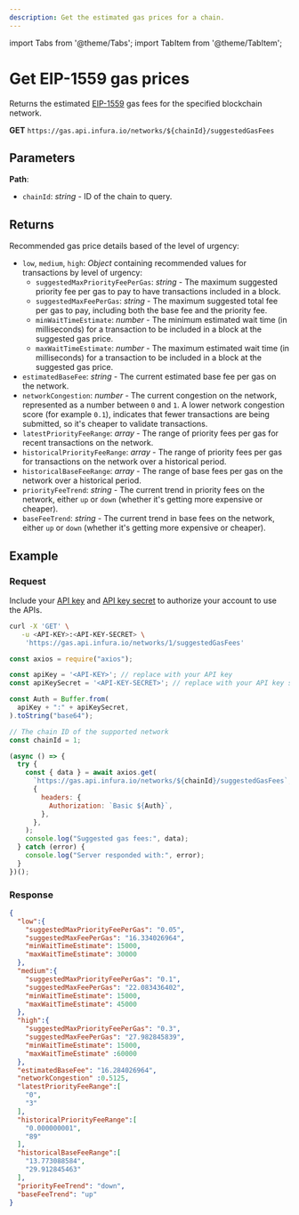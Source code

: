 ```yaml
---
description: Get the estimated gas prices for a chain.
---
```


import Tabs from '@theme/Tabs';
import TabItem from '@theme/TabItem';

# Get EIP-1559 gas prices

Returns the estimated [EIP-1559](https://eips.ethereum.org/EIPS/eip-1559) gas fees for the specified
blockchain network.

**GET** `https://gas.api.infura.io/networks/${chainId}/suggestedGasFees`

## Parameters

**Path**:

- `chainId`: _string_ - ID of the chain to query.

## Returns

Recommended gas price details based of the level of urgency:

- `low`, `medium`, `high`: _Object_ containing recommended values for transactions by level of urgency:
  - `suggestedMaxPriorityFeePerGas`: _string_ - The maximum suggested priority fee per gas to pay
    to have transactions included in a block.
  - `suggestedMaxFeePerGas`: _string_ - The maximum suggested total fee per gas to pay, including
    both the base fee and the priority fee.
  - `minWaitTimeEstimate`: _number_ - The minimum estimated wait time (in milliseconds) for a
    transaction to be included in a block at the suggested gas price.
  - `maxWaitTimeEstimate`: _number_ - The maximum estimated wait time (in milliseconds) for a
    transaction to be included in a block at the suggested gas price.
- `estimatedBaseFee`: _string_ - The current estimated base fee per gas on the network.
- `networkCongestion`: _number_ - The current congestion on the network, represented as a number
  between `0` and `1`.
  A lower network congestion score (for example `0.1`), indicates that fewer transactions are being
  submitted, so it's cheaper to validate transactions.
- `latestPriorityFeeRange`: _array_ - The range of priority fees per gas for recent transactions on
  the network.
- `historicalPriorityFeeRange`: _array_ - The range of priority fees per gas for transactions on the
  network over a historical period.
- `historicalBaseFeeRange`: _array_ - The range of base fees per gas on the network over a
  historical period.
- `priorityFeeTrend`: _string_ - The current trend in priority fees on the network, either `up` or
  `down` (whether it's getting more expensive or cheaper).
- `baseFeeTrend`: _string_ - The current trend in base fees on the network, either `up` or
  `down` (whether it's getting more expensive or cheaper).

## Example

### Request

Include your [API key](https://docs.infura.io/networks/ethereum/how-to/secure-a-project/project-id)
and [API key secret](https://docs.infura.io/networks/ethereum/how-to/secure-a-project/project-secret)
to authorize your account to use the APIs.

<Tabs>
<TabItem value="cURL">

```bash
curl -X 'GET' \
   -u <API-KEY>:<API-KEY-SECRET> \
    'https://gas.api.infura.io/networks/1/suggestedGasFees'
```

</TabItem>
<TabItem value="JavaScript">

```javascript
const axios = require("axios");

const apiKey = '<API-KEY>'; // replace with your API key
const apiKeySecret = '<API-KEY-SECRET>'; // replace with your API key secret

const Auth = Buffer.from(
  apiKey + ":" + apiKeySecret,
).toString("base64");

// The chain ID of the supported network
const chainId = 1;

(async () => {
  try {
    const { data } = await axios.get(
      `https://gas.api.infura.io/networks/${chainId}/suggestedGasFees`,
      {
        headers: {
          Authorization: `Basic ${Auth}`,
        },
      },
    );
    console.log("Suggested gas fees:", data);
  } catch (error) {
    console.log("Server responded with:", error);
  }
})();
```

</TabItem>
</Tabs>

### Response

```json
{
  "low":{
    "suggestedMaxPriorityFeePerGas": "0.05",
    "suggestedMaxFeePerGas": "16.334026964",
    "minWaitTimeEstimate": 15000,
    "maxWaitTimeEstimate": 30000
  },
  "medium":{
    "suggestedMaxPriorityFeePerGas": "0.1",
    "suggestedMaxFeePerGas": "22.083436402",
    "minWaitTimeEstimate": 15000,
    "maxWaitTimeEstimate": 45000
  },
  "high":{
    "suggestedMaxPriorityFeePerGas": "0.3",
    "suggestedMaxFeePerGas": "27.982845839",
    "minWaitTimeEstimate": 15000,
    "maxWaitTimeEstimate" :60000
  },
  "estimatedBaseFee": "16.284026964",
  "networkCongestion" :0.5125,
  "latestPriorityFeeRange":[
    "0",
    "3"
  ],
  "historicalPriorityFeeRange":[
    "0.000000001",
    "89"
  ],
  "historicalBaseFeeRange":[
    "13.773088584",
    "29.912845463"
  ],
  "priorityFeeTrend": "down",
  "baseFeeTrend": "up"
}
```
